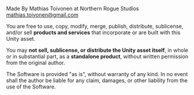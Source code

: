Made By Mathias Toivonen at Northern Rogue Studios <mathias.toivonen@gmail.com>

You are free to use, copy, modify, merge, publish, distribute, sublicense, and/or sell **products and services** that incorporate or are built with this Unity asset.

You may **not sell, sublicense, or distribute the Unity asset itself**, in whole or in substantial part, as a **standalone product**, without written permission from the original author.

The Software is provided "as is", without warranty of any kind. In no event shall the author be liable for any claim, damages, or other liability from the use of the Software.